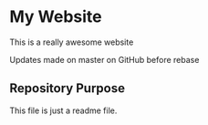 # My Website

This is a really awesome website

Updates made on master on GitHub before rebase

## Repository Purpose

This file is just a readme file.


